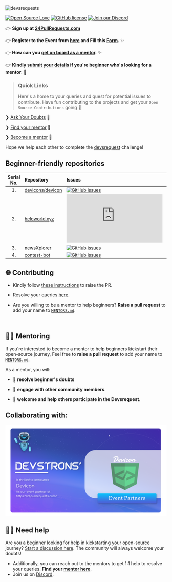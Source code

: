 <img src="https://socialify.git.ci/devstrons/devsrequests/image?description=1&font=Raleway&owner=1&pattern=Circuit%20Board&theme=Dark" alt="devsrequests" width="1040" height="320" />

[![Open Source Love](https://badges.frapsoft.com/os/v2/open-source.svg?v=103)](https://github.com/devstrons) 
[![GitHub license](https://img.shields.io/github/license/devstrons/devsrequests?logo=GITHUB&style=flat)](https://github.com/devstrons/devsrequests/blob/master/LICENSE) 
[![Join our Discord](https://img.shields.io/discord/857641826953854987?color=blue&label=DEVSTRONS'&logo=discord)](https://discord.gg/MVujzTBqed)

👉 **Sign up at [24PullRequests.com](https://24pullrequests.com/)**
 
👉 **Register to the Event from [here](#) and Fill this [Form](https://forms.office.com/r/qyTFh5DBnm).** ✨

👉 **How can you [get on board as a mentor](#).** ✨

👉 **Kindly [submit your details](https://github.com/devstrons/devsrequests/discussions/1) if you're beginner who's looking for a mentor**. 🌈


> ### Quick Links
> Here's a home to your queries and quest for potential issues to contribute. Have fun contributing to the projects and get your `Open Source Contributions` going 🚀 



❯ [Ask Your Doubts](#️-need-help) 💬

❯ [Find your mentor](./MENTORS.md) 🤝

❯ [Become a mentor](#mentoring) 🙌


Hope we help each other to complete the [devsrequest](#) challenge!

## Beginner-friendly repositories

| Serial No. | Repository  | Issues  | Pull Requests  | Forks |
|:--:|:--|:--|:--|:--|
| 1. | [devicons/devicon](https://github.com/devicons/devicon)  | [![GitHub issues](https://img.shields.io/github/issues/devicons/devicon?color=red&logo=github&style=flat-square)](https://github.com/devicons/devicon/issues) | [![GitHub PRs](https://img.shields.io/github/issues-pr/devicons/devicon?style=social&logo=github)](https://github.com/devicons/devicon/pulls)  | [![GitHub forks](https://img.shields.io/github/forks/devicons/devicon?style=flat-square&logo=git)](https://github.com/devicons/devicon/network) |
| 2. | [heloworld.xyz](https://github.com/devstrons/heloworld.xyz)  | [![GitHub issues](https://img.shields.io/github/issues/devstrons/heloworld.xyz?color=red&logo=github&style=flat-square)](https://github.com/devstrons/heloworld.xyz/issues) | [![GitHub PRs](https://img.shields.io/github/issues-pr/devstrons/heloworld.xyz?style=social&logo=github)](https://github.com/devstrons/heloworld.xyz/pulls)  | [![GitHub forks](https://img.shields.io/github/forks/devstrons/heloworld.xyz?style=flat-square&logo=git)](https://github.com/devstrons/heloworld.xyz/network) |
| 3. | [newsXplorer](https://github.com/devstrons/newsXplorer)  | [![GitHub issues](https://img.shields.io/github/issues/devstrons/newsXplorer?color=red&logo=github&style=flat-square)](https://github.com/devstrons/newsXplorer/issues) | [![GitHub PRs](https://img.shields.io/github/issues-pr/devstrons/newsXplorer?style=social&logo=github)](https://github.com/devstrons/newsXplorer/pulls)  | [![GitHub forks](https://img.shields.io/github/forks/devstrons/newsXplorer?style=flat-square&logo=git)](https://github.com/devstrons/newsXplorer/network) |
| 4. | [contest-bot](https://github.com/devstrons/contest-bot)  | [![GitHub issues](https://img.shields.io/github/issues/devstrons/contest-bot?color=red&logo=github&style=flat-square)](https://github.com/devstrons/contest-bot/issues) | [![GitHub PRs](https://img.shields.io/github/issues-pr/devstrons/contest-bot?style=social&logo=github)](https://github.com/devstrons/contest-bot/pulls)  | [![GitHub forks](https://img.shields.io/github/forks/devstrons/contest-bot?style=flat-square&logo=git)](https://github.com/devstrons/contest-bot/network) |


## 🌐 Contributing

- Kindly follow [these instructions](#) to raise the PR.
       
- Resolve your queries [here](https://github.com/devstrons/devsrequests/discussions/1).

- Are you willing to be a mentor to help beginners? **Raise a pull request** to add your name to [`MENTORS.md`](./MENTORS.md).

<br />

## 👨‍🏫 Mentoring

If you're interested to become a mentor to help beginners kickstart their open-source journey, Feel free to **raise a pull request** to add your name to [`MENTORS.md`](./MENTORS.md). 

As a mentor, you will:

- 🙏  **resolve beginner's doubts**

- 💬 **engage with other community members**.

- 🤝 **welcome and help others participate in the Devsrequest**.

## Collaborating with:

<img src="./assets/devstrons-devicon.png">

## 💁‍♂️ Need help

Are you a beginner looking for help in kickstarting  your open-source journey? [Start a discussion here](https://github.com/devstrons/devsrequests/discussions/1). The community will always welcome your doubts! 

- Additionally, you can reach out to the mentors to get 1:1 help to resolve your queries. **Find your [mentor here](./MENTORS.md)**.
- Join us on [Discord](https://discord.gg/MVujzTBqed).




